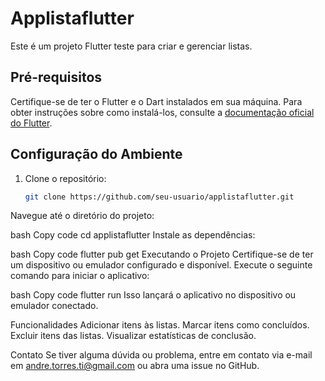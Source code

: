 # Applistaflutter

Este é um projeto Flutter teste para criar e gerenciar listas. 

## Pré-requisitos

Certifique-se de ter o Flutter e o Dart instalados em sua máquina. Para obter instruções sobre como instalá-los, consulte a [documentação oficial do Flutter](https://flutter.dev/docs/get-started/install).

## Configuração do Ambiente

1. Clone o repositório:

   ```bash
   git clone https://github.com/seu-usuario/applistaflutter.git
Navegue até o diretório do projeto:

bash
Copy code
cd applistaflutter
Instale as dependências:

bash
Copy code
flutter pub get
Executando o Projeto
Certifique-se de ter um dispositivo ou emulador configurado e disponível. Execute o seguinte comando para iniciar o aplicativo:

bash
Copy code
flutter run
Isso lançará o aplicativo no dispositivo ou emulador conectado.

Funcionalidades
Adicionar itens às listas.
Marcar itens como concluídos.
Excluir itens das listas.
Visualizar estatísticas de conclusão.

Contato
Se tiver alguma dúvida ou problema, entre em contato via e-mail em andre.torres.ti@gmail.com ou abra uma issue no GitHub.